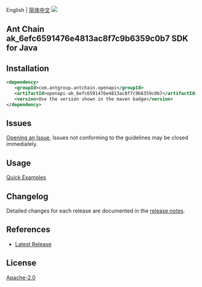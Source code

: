 English | [简体中文](README-CN.md)
![](https://aliyunsdk-pages.alicdn.com/icons/AlibabaCloud.svg)

## Ant Chain ak_6efc6591476e4813ac8f7c9b6359c0b7 SDK for Java

## Installation

```xml
<dependency>
   <groupId>com.antgroup.antchain.openapi</groupId>
   <artifactId>openapi-ak_6efc6591476e4813ac8f7c9b6359c0b7</artifactId>
   <version>Use the version shown in the maven badge</version>
</dependency>
```

## Issues
[Opening an Issue](https://github.com/alipay/antchain-openapi-prod-sdk/issues/new), Issues not conforming to the guidelines may be closed immediately.

## Usage
[Quick Examples](https://github.com/alipay/antchain-openapi-prod-sdk/blob/master/docs/0-Examples-EN.md#quick-examples)

## Changelog
Detailed changes for each release are documented in the [release notes](./ChangeLog.txt).

## References
* [Latest Release](https://github.com/alipay/antchain-openapi-prod-sdk/)

## License
[Apache-2.0](http://www.apache.org/licenses/LICENSE-2.0)
